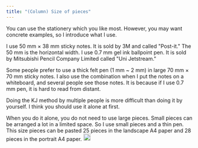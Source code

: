 ```yaml
---
title: "(Column) Size of pieces"
---
```


You can use the stationery which you like most. However, you may want concrete examples, so I introduce what I use.

I use 50 mm × 38 mm sticky notes. It is sold by 3M and called "Post-it." The 50 mm is the horizontal width. I use 0.7 mm gel ink ballpoint pen. It is sold by Mitsubishi Pencil Company Limited called "Uni Jetstream."

Some people prefer to use a thick felt pen (1 mm ~ 2 mm) in large 70 mm × 70 mm sticky notes. I also use the combination when I put the notes on a whiteboard, and several people see those notes. It is because if I use 0.7 mm pen, it is hard to read from distant.

Doing the KJ method by multiple people is more difficult than doing it by yourself. I think you should use it alone at first.

When you do it alone, you do not need to use large pieces. Small pieces can be arranged a lot in a limited space. So I use small pieces and a thin pen. This size pieces can be pasted 25 pieces in the landscape A4 paper and 28 pieces in the portrait A4 paper.
<img src='https://scrapbox.io/api/pages/nishio-en/en/icon' alt='en.icon' height="19.5"/>